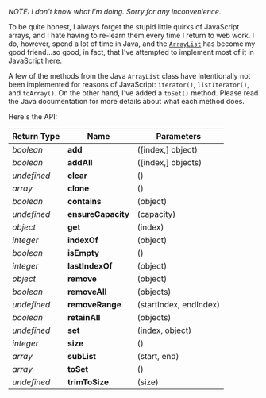 _NOTE: I don't know what I'm doing. Sorry for any inconvenience._

To be quite honest, I always forget the stupid little quirks of JavaScript arrays, and I hate having to re-learn them every time I return to web work. I do, however, spend a lot of time in Java, and the [`ArrayList`](https://docs.oracle.com/javase/7/docs/api/java/util/ArrayList.html) has become my good friend...so good, in fact, that I've attempted to implement most of it in JavaScript here.

A few of the methods from the Java `ArrayList` class have intentionally not been implemented for reasons of JavaScript: `iterator()`, `listIterator()`, and `toArray()`. On the other hand, I've added a `toSet()` method. Please read the Java documentation for more details about what each method does.

Here's the API:

Return Type	| Name					| Parameters
----------- | --------------------- | -----------
*boolean*	| **add**				| ([index,] object)
*boolean*	| **addAll**			| ([index,] objects)
*undefined*	| **clear**				| ()
*array*		| **clone**				| ()
*boolean*	| **contains**			| (object)
*undefined*	| **ensureCapacity**	| (capacity)
*object*	| **get**				| (index)
*integer*	| **indexOf**			| (object)
*boolean*	| **isEmpty**			| ()
*integer*	| **lastIndexOf**		| (object)
*object*	| **remove**			| (object)
*boolean*	| **removeAll**			| (objects)
*undefined*	| **removeRange**		| (startIndex, endIndex)
*boolean*	| **retainAll**			| (objects)
*undefined*	| **set**				| (index, object)
*integer*	| **size**				| ()
*array*		| **subList**			| (start, end)
*array*		| **toSet**				| ()
*undefined*	| **trimToSize**		| (size)
